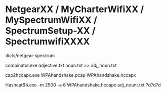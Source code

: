 # NetgearXX / MyCharterWifiXX / MySpectrumWifiXX / SpectrumSetup-XX / SpectrumwifiXXXX

dicts/netgear-spectrum

combinator.exe adjective.txt noun.txt >> adj_noun.txt

cap2hccapx.exe WPAhandshake.pcap WPAhandshake.hccapx

Hashcat64.exe -m 2500 -a 6 WPAhandshake.hccapx adj_nount.txt ?d?d?d
